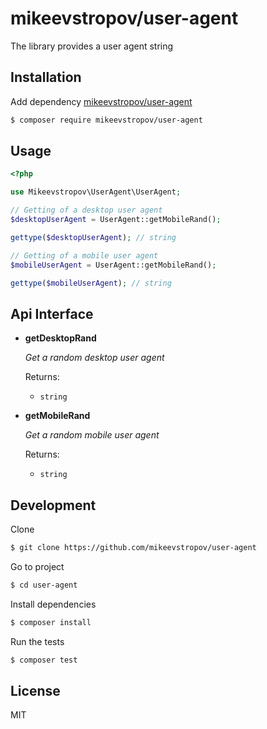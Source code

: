 # mikeevstropov/user-agent

The library provides a user agent string

## Installation

Add dependency [mikeevstropov/user-agent](https://packagist.org/packages/mikeevstropov/user-agent)

```bash
$ composer require mikeevstropov/user-agent
```

## Usage

```php
<?php

use Mikeevstropov\UserAgent\UserAgent;

// Getting of a desktop user agent
$desktopUserAgent = UserAgent::getMobileRand();

gettype($desktopUserAgent); // string

// Getting of a mobile user agent
$mobileUserAgent = UserAgent::getMobileRand();

gettype($mobileUserAgent); // string
```

## Api Interface

- **getDesktopRand**
  
  _Get a random desktop user agent_
  
  Returns:
  - `string`
  
- **getMobileRand**
  
  _Get a random mobile user agent_
  
  Returns:
  - `string`
  
## Development

Clone

```bash
$ git clone https://github.com/mikeevstropov/user-agent
```

Go to project

```bash
$ cd user-agent
```

Install dependencies

```bash
$ composer install
```

Run the tests

```bash
$ composer test
```
  
## License
MIT